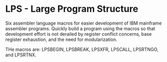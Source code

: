# LPS - Large Program Structure

Six assembler language macros for easier development of IBM mainframe assembler programs. Quickly build a program using the macros so that development effort is not derailed by register conflict concerns, base register exhaustion, and the need for modularization.

THe macros are: LPSBEGIN, LPSBREAK, LPSXFR, LPSCALL, LPSRTNGO, and LPSRTNX.

